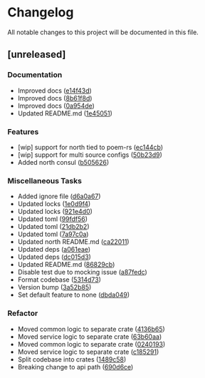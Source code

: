 # Changelog

All notable changes to this project will be documented in this file.

## [unreleased]

### Documentation

- Improved docs ([e14f43d](e14f43d78f3bc1a14b6c8fd22c09c83758f2aedd))
- Improved docs ([8b61f8d](8b61f8d55a1f381f3e80e50df29ad79cab394654))
- Improved docs ([0a954de](0a954de348a738f97ed1dbc004d2c6828628420f))
- Updated README.md ([1e45051](1e450511a415d644680e25fff4b7635605c7bfac))

### Features

- [wip] support for north tied to poem-rs ([ec144cb](ec144cb72b6f69d34c91b4a633f1dc8c4e65e80f))
- [wip] support for multi source configs ([50b23d9](50b23d93031e5944cb671078735a200b03b322b4))
- Added north consul ([b505626](b5056269be7d305115173365367a9f5a3fa0de2d))

### Miscellaneous Tasks

- Added ignore file ([d6a0a67](d6a0a677a292a56ac076b24938b4d70de5981d76))
- Updated locks ([1e0d9f4](1e0d9f4f5ba7f00bd10e3416625179c7361ad3c5))
- Updated locks ([921e4d0](921e4d0b4c2c0f68aa994b2d2058486d36e7b9b1))
- Updated toml ([99fdf56](99fdf56462216dab1450eba3ca77d48e32a163d4))
- Updated toml ([21db2b2](21db2b2737e5e2c13d293fb0963affe7883b22bb))
- Updated toml ([7a97c0a](7a97c0afb459d3095be95823fecfb7d2847a66f3))
- Updated north README.md ([ca22011](ca22011a32c7f9bbf358fe42406f5942b1acaea6))
- Updated deps ([a061eae](a061eaec43fe5b8d187bd7abc0deba723e1a2fc5))
- Updated deps ([dc015d3](dc015d32f89ec8f0070a594975809f8d72a5176b))
- Updated README.md ([86829cb](86829cbe30d781d863ba890a0d8db282ac7f62ce))
- Disable test due to mocking issue ([a87fedc](a87fedc38f620731a887d02307fca7738ac51c1d))
- Format codebase ([5314d73](5314d739dd41af9e7ed6e2235fa692d8928d1e41))
- Version bump ([3a52b85](3a52b85ef1b2498db249f10c2f8953438e12b27d))
- Set default feature to none ([dbda049](dbda04914075238d1acb59dc95b59e39248a9f84))

### Refactor

- Moved common logic to separate crate ([4136b65](4136b652528e965e58ddc6b43f86b475480e9270))
- Moved service logic to separate crate ([63b60aa](63b60aaee5eee15d7aba1cdbc8d138cffc547a5d))
- Moved common logic to separate crate ([0240193](0240193a5460c5bbb68157502128725ac47049d2))
- Moved service logic to separate crate ([c185291](c1852911fb2aa63cac6ae4f8d676eff5b0f99399))
- Split codebase into crates ([1489c58](1489c58c3e63c4d217ebfcbe1e916238cd308eff))
- Breaking change to api path ([690d6ce](690d6ceb377f30d642606575928e8262c7510501))

<!-- generated by git-cliff -->
